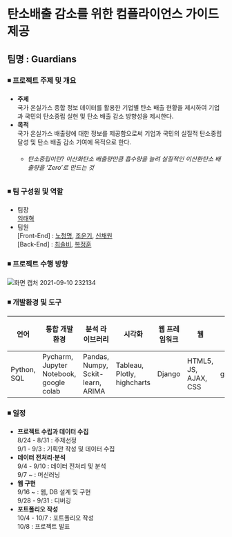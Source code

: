 # 탄소배출 감소를 위한 컴플라이언스 가이드 제공
## 팀명 : Guardians
### ◾ 프로젝트 주제 및 개요
  - **주제**  
    국가 온실가스 종합 정보 데이터를 활용한 기업별 탄소 배출 현황을 제시하여 기업과 국민의 탄소중립 실현 및 탄소 배출 감소 방향성을 제시한다.
  - **목적**  
    국가 온실가스 배출량에 대한 정보를 제공함으로써 기업과 국민의 실질적 탄소중립 달성 및 탄소 배출 감소 기여에 목적으로 한다.
    - ###### 탄소중립이란? 이산화탄소 배출량만큼 흡수량을 늘려 실질적인 이산환탄소 배출량을 ‘Zero’로 만드는 것

### ◾ 팀 구성원 및 역할
  - 팀장  
  [임태혁](https://github.com/creamcheesesteak)
  - 팀원  
 [Front-End] : [노청명](), [조운기](), [신채원](https://github.com/kaya1436)  
 [Back-End] : [최솔비](https://github.com/SolbiChoi), [복정훈](https://github.com/yoonputer)

### ◾ 프로젝트 수행 방향
![화면 캡처 2021-09-10 232134](https://user-images.githubusercontent.com/86331136/132868816-56f2a509-7a63-4c04-be87-307b513d2db2.png)

### ◾ 개발환경 및 도구
|언어|통합 개발 환경|분석 라이브러리|시각화| 웹 프레임워크|웹|배포|데이터베이스|협업 도구|
|------|------|------|------|------|------|------|------|------|
|Python, SQL|Pycharm, Jupyter Notebook, google colab| Pandas, Numpy, Sckit-learn, ARIMA|Tableau, Plotly, highcharts|Django|HTML5, JS, AJAX, CSS|goorm.io|sqlite|Github, Zoom, Google Docs|  

### ◾ 일정
- **프로젝트 수립과 데이터 수집**  
8/24 - 8/31 : 주제선정  
9/1 - 9/3 : 기획안 작성 및 데이터 수집
-	**데이터 전처리·분석**   
9/4 - 9/10 : 데이터 전처리 및 분석  
9/7 ~ : 머신러닝
-	**웹 구현**  
9/16 ~ : 웹, DB 설계 및 구현  
9/28 - 9/31 : 디버깅
-	**포트폴리오 작성**    
10/4 - 10/7 : 포트폴리오 작성  
10/8 : 프로젝트 발표
